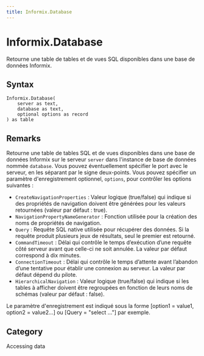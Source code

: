 ```yaml
---
title: Informix.Database
---
```


# Informix.Database


Retourne une table de tables et de vues SQL disponibles dans une base de données Informix.


## Syntax

```powerquery
Informix.Database(
    server as text,
    database as text,
    optional options as record
) as table
```


## Remarks

Retourne une table de tables SQL et de vues disponibles dans une base de données Informix sur le serveur <code>server</code> dans l'instance de base de données nommée <code>database</code>. Vous pouvez éventuellement spécifier le port avec le serveur, en les séparant par le signe deux-points. Vous pouvez spécifier un paramètre d'enregistrement optionnel, <code>options</code>, pour contrôler les options suivantes :    <ul><li><code>CreateNavigationProperties</code> : Valeur logique (true/false) qui indique si des propri&#233;t&#233;s de navigation doivent &#234;tre g&#233;n&#233;r&#233;es pour les valeurs retourn&#233;es (valeur par d&#233;faut&#160;: true).</li><li><code>NavigationPropertyNameGenerator</code> : Fonction utilis&#233;e pour la cr&#233;ation des noms de propri&#233;t&#233;s de navigation.</li><li><code>Query</code> : Requ&#234;te SQL native utilis&#233;e pour r&#233;cup&#233;rer des donn&#233;es. Si la requ&#234;te produit plusieurs jeux de r&#233;sultats, seul le premier est retourn&#233;.</li><li><code>CommandTimeout</code> : D&#233;lai qui contr&#244;le le temps d’ex&#233;cution d’une requ&#234;te c&#244;t&#233; serveur avant que celle-ci ne soit annul&#233;e. La valeur par d&#233;faut correspond &#224; dix&#160;minutes.</li><li><code>ConnectionTimeout</code> : D&#233;lai qui contr&#244;le le temps d’attente avant l’abandon d’une tentative pour &#233;tablir une connexion au serveur. La valeur par d&#233;faut d&#233;pend du pilote.</li><li><code>HierarchicalNavigation</code> : Valeur logique (true/false) qui indique si les tables &#224; afficher doivent &#234;tre regroup&#233;es en fonction de leurs noms de sch&#233;mas (valeur par d&#233;faut&#160;: false).</li></ul>    Le paramètre d'enregistrement est indiqué sous la forme [option1 = value1, option2 = value2...] ou [Query = "select ..."] par exemple.    



## Category
Accessing data
